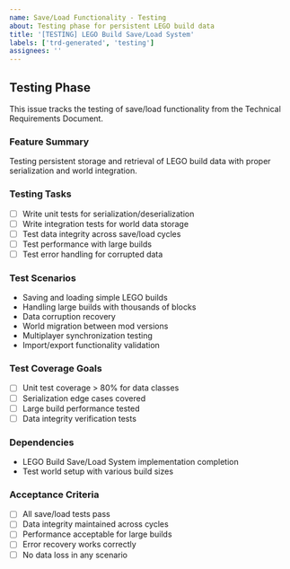 ```yaml
---
name: Save/Load Functionality - Testing
about: Testing phase for persistent LEGO build data
title: '[TESTING] LEGO Build Save/Load System'
labels: ['trd-generated', 'testing']
assignees: ''
---
```


## Testing Phase

This issue tracks the testing of save/load functionality from the Technical Requirements Document.

### Feature Summary
Testing persistent storage and retrieval of LEGO build data with proper serialization and world integration.

### Testing Tasks
- [ ] Write unit tests for serialization/deserialization
- [ ] Write integration tests for world data storage
- [ ] Test data integrity across save/load cycles
- [ ] Test performance with large builds
- [ ] Test error handling for corrupted data

### Test Scenarios
- Saving and loading simple LEGO builds
- Handling large builds with thousands of blocks
- Data corruption recovery
- World migration between mod versions
- Multiplayer synchronization testing
- Import/export functionality validation

### Test Coverage Goals
- [ ] Unit test coverage > 80% for data classes
- [ ] Serialization edge cases covered
- [ ] Large build performance tested
- [ ] Data integrity verification tests

### Dependencies
- LEGO Build Save/Load System implementation completion
- Test world setup with various build sizes

### Acceptance Criteria
- [ ] All save/load tests pass
- [ ] Data integrity maintained across cycles
- [ ] Performance acceptable for large builds
- [ ] Error recovery works correctly
- [ ] No data loss in any scenario